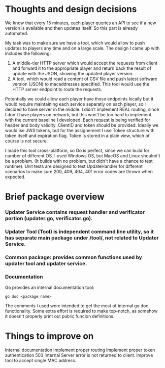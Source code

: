# Thoughts and design decisions
We know that every 15 minutes, each player queries an API to see if a new version is available and then updates itself.
So this part is already automated.

My task was to make sure we have a tool, which would allow to push updates to players any time and on a large scale.
The design I came up with includes the following:

1. A middle-tier HTTP server which would accept the requests from client and forward it to the appropriate player and return back the result of update with the JSON, showing the updated player version.
2. A tool, which would read a content of CSV file and push latest software version (JSON) to macaddresses specified. This tool would use the HTTP server endpoint to route the requests.

Potentially we could allow each player have those endpoints locally but it would require maintaining each service separatly on each player, so I decided to have server in the middle.
I didn't implement REAL routing, since I don't have players on network, but this won't be too hard to implement with the current baseline I developed.
Each request is being verified for header and body validity. ClientID and token should be provided. Ideally we would ise JWS tokens, but for the assignement I use Token structure with token itself and expiration flag. Token is stored in a plain view, which of course is not secure. 

I made this tool cross-platform, so Go is perfect, since we can build for number of different OS. I used Windows OS, but MacOS and Linux shoulnd't be a problem. (It builds with no problem, but didn't have a chance to test runtime). 
Unit tests are designed to test UpdateHandler for different scenarios to make sure 200, 409, 404, 401 error codes are thrown when expected.

# Brief package overview
### Updater Service contains request handler and verificator portion (updater.go, verificator.go). 
### Updater Tool (Tool) is independent command line utility, so it has separate main package under /tool/, not related to Updater Service. 
### Common package: provides common functions used by updater tool and updater service.

### Documentation

Go provides an internal documentation tool: 
```
go doc <package name> 
```
The comments I used were intended to get the most of internal go doc functionality. Some extra effort is required to make top-notch, as somehow it doesn't properly print out public funcion definitions.


# Things to improve on
Internal documentation
Implement proper routing
Implement proper token authentication
500 Internal Server error is not returned to client.
Improve tool to accept single MAC address.





